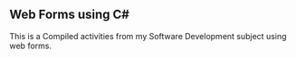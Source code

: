 ## Web Forms using C#
This is a Compiled activities from my Software Development subject using web forms.
